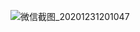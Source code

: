 ![微信截图_20201231201047](https://user-images.githubusercontent.com/83499295/132275225-e51d3261-8113-4dc9-a23e-7ba04abd2eb3.png)
